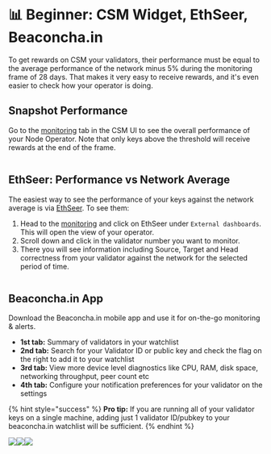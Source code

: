 # 📊 Beginner: CSM Widget, EthSeer, Beaconcha.in

To get rewards on CSM your validators, their performance must be equal to the average performance of the network minus 5% during the monitoring frame of 28 days. That makes it very easy to receive rewards, and it's even easier to check how your operator is doing.

## Snapshot Performance

Go to the [monitoring](https://csm.lido.fi/monitoring) tab in the CSM UI to see the overall performance of your Node Operator. Note that only keys above the threshold will receive rewards at the end of the frame.



<figure><img src="../.gitbook/assets/image (20).png" alt=""><figcaption></figcaption></figure>

## EthSeer: Performance vs Network Average

The easiest way to see the performance of your keys against the network average is via [EthSeer](https://ethseer.io/). To see them:

1. Head to the [monitoring](https://csm.lido.fi/monitoring) and click on EthSeer under `External dashboards`. This will open the view of your operator.
2. Scroll down and click in the validator number you want to monitor.
3. There you will see information including Source, Target and Head correctness from your validator against the network for the selected period of time.

<figure><img src="../.gitbook/assets/image (29).png" alt=""><figcaption></figcaption></figure>

## Beaconcha.in App

Download the Beaconcha.in mobile app and use it for on-the-go monitoring & alerts.

* **1st tab:** Summary of validators in your watchlist
* **2nd tab:** Search for your Validator ID or public key and check the flag on the right to add it to your watchlist
* **3rd tab:**  View more device level diagnostics like CPU, RAM, disk space, networking throughput, peer count etc
* **4th tab:** Configure your notification preferences for your validator on the settings

{% hint style="success" %}
**Pro tip:** If you are running all of your validator keys on a single machine, adding just 1 validator ID/pubkey to your beaconcha.in watchlist will be sufficient.
{% endhint %}

![](<../.gitbook/assets/460x0w (2).webp>)![](<../.gitbook/assets/460x0w (1).webp>)![](<../.gitbook/assets/Screenshot 2023-08-16 at 4.07.01 PM.png>)<img src="../.gitbook/assets/image.png" alt="" data-size="original">
